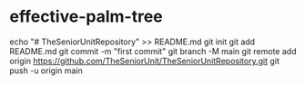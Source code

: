 # effective-palm-tree
echo "# TheSeniorUnitRepository" >> README.md git init git add README.md git commit -m "first commit" git branch -M main git remote add origin https://github.com/TheSeniorUnit/TheSeniorUnitRepository.git git push -u origin main

